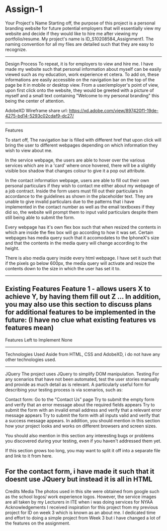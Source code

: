 # Assign-1
Your Project's Name
Starting off, the purpose of this project is a personal branding website for future potential employers that will essentially view my website and decide if they would like to hire me after viewing my portfolio/resume. My project's name is ID_S10208584_Assignment1.
The naming convention for all my files are detailed such that they are easy to recognize.

-------------------------------------------------------------------------------------------------------------------------------------------
Design Process
To repeat, it is for employers to view and hire me. I have made my website such that personal information about myself can be easily viewed such as my education, work experience et cetera. To add on, these informations are easily accessible on the navigation bar on the top of the page be it in mobile or desktop view. From a user/employer's point of view, upon first click onto the website, they would be greeted with a picture of myself and a small text containing "Welcome to my personal branding" this being the center of attention.

AdobeXD Wireframe share url: https://xd.adobe.com/view/897420f1-19de-4275-bd14-5293c02cdaf9-dc27/

-------------------------------------------------------------------------------------------------------------------------------------------
Features

To start off, The navigation bar is filled with different href that upon click will bring the user to different webpages depending on which information they wish to view about me. 

In the service webpage, the users are able to hover over the various services which are in a 'card' where  once hovered, there will be a slightly visible box shadow that changes colour to give it a pop out attribute.

In the contact information webpage, users are able to fill out their own personal particulars if they wish to contact me either about my webpage of a job contract. Inside the form users must fill out their particulars in accordance to the guidelines as shown in the placeholder text. They are unable to give invalid particulars due to the patterns that i have implemented in the contact number as well as the email textboxes if they did so, the website will prompt them to input valid particulars despite them still being able to submit the form.

Every webpage has it's own flex box such that when resized the contents in which are inside the flex box will go according to how it was set. Certain webpages has media query such that it accomodates to the IphoneX's size and that the contents in the media query will change according to the height.

There is also media query inside every html webpage. I have set it such that if the pixels go below 600px, the media query will activate and resize the contents down to the size in which the user has set it to.

-------------------------------------------------------------------------------------------------------------------------------------------
Existing Features
Feature 1 - allows users X to achieve Y, by having them fill out Z
...
In addition, you may also use this section to discuss plans for additional features to be implemented in the future:
(I have no clue what existing features vs features mean)
-------------------------------------------------------------------------------------------------------------------------------------------
Features Left to Implement
None

-------------------------------------------------------------------------------------------------------------------------------------------
Technologies Used
Aside from HTML, CSS and AdobeXD, i do not have any other technologies used.

-------------------------------------------------------------------------------------------------------------------------------------------
JQuery
The project uses JQuery to simplify DOM manipulation.
Testing
For any scenarios that have not been automated, test the user stories manually and provide as much detail as is relevant. A particularly useful form for describing your testing process is via scenarios, such as:

Contact form:
Go to the "Contact Us" page
Try to submit the empty form and verify that an error message about the required fields appears
Try to submit the form with an invalid email address and verify that a relevant error message appears
Try to submit the form with all inputs valid and verify that a success message appears.
In addition, you should mention in this section how your project looks and works on different browsers and screen sizes.

You should also mention in this section any interesting bugs or problems you discovered during your testing, even if you haven't addressed them yet.

If this section grows too long, you may want to split it off into a separate file and link to it from here.

For the contact form, i have made it such that it doesnt use JQuery but instead it is all in HTML
-------------------------------------------------------------------------------------------------------------------------------------------
Credits
Media
The photos used in this site were obtained from google such as the school logos/ work experience logos. However, the service images are all taken by my Lecturers in ITE when i was doing services for NYAA
Acknowledgements
I received inspiration for this project from my previous project for ID on week 3 which is known as an about me. I dedicated time and effort to doing a simple project from Week 3 but i have changed a lot of the features on the assignment.

